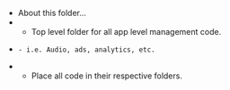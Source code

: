 * About this folder...
*   - Top level folder for all app level management code.
*     - i.e. Audio, ads, analytics, etc.
*   - Place all code in their respective folders.